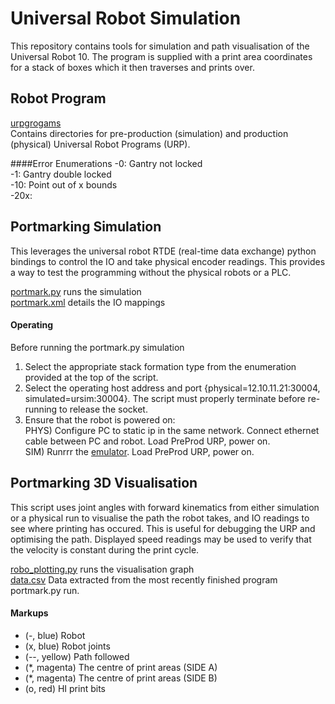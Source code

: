 # Universal Robot Simulation
This repository contains tools for simulation and path visualisation of the Universal Robot 10. The program is supplied with a print area coordinates for a stack of boxes which it then traverses and prints over.


## Robot Program
[urpgrogams](urprograms) \
Contains directories for pre-production (simulation) and production (physical) Universal Robot Programs (URP). 

####Error Enumerations
-0: Gantry not locked \
-1: Gantry double locked \
-10: Point out of x bounds \
-20x:


## Portmarking Simulation
This  leverages the universal robot RTDE (real-time data exchange) python bindings to control the IO and take physical encoder readings. This provides a way to test the programming without the physical robots or a PLC. 

[portmark.py](portmark.py) runs the simulation\
[portmark.xml](portmark.xml) details the IO mappings

#### Operating
Before running the portmark.py simulation
1. Select the appropriate stack formation type from the enumeration provided at the top of the script.
2. Select the operating host address and port {physical=12.10.11.21:30004, simulated=ursim:30004}. The script must properly terminate before re-running to release the socket.
3. Ensure that the robot is powered on:\
    PHYS) Configure PC to static ip in the same network. Connect ethernet cable between PC and robot. Load PreProd URP, power on.\
    SIM) Runrrr the [emulator](https://www.universal-robots.com/download/software-cb-series/simulator-non-linux/offline-simulator-cb-series-non-linux-ursim-3150/). Load PreProd URP, power on.
   
## Portmarking 3D Visualisation
This script uses joint angles with forward kinematics from either simulation or a physical run to visualise the path the robot takes, and IO readings to see where printing has occured. This is  useful for debugging the URP and optimising the path. Displayed speed readings may be used to verify that the velocity is constant during the print cycle.

[robo_plotting.py](robo_plotting.py) runs the visualisation graph \
[data.csv](data.csv) Data extracted from the most recently finished program portmark.py run.

#### Markups
- (-, blue) Robot
- (x, blue) Robot joints
- (--, yellow) Path followed
- (*, magenta) The centre of print areas (SIDE A) 
- (*, magenta) The centre of print areas (SIDE B) 
- (o, red) HI print bits
 

